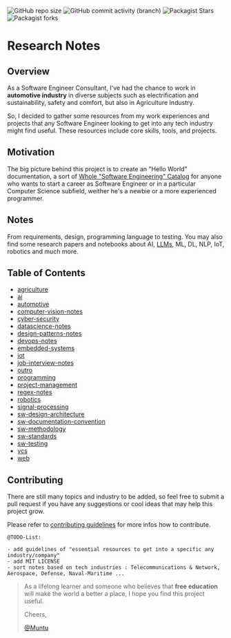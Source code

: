 ![GitHub repo size](https://img.shields.io/github/repo-size/afondiel/research-notes) ![GitHub commit activity (branch)](https://img.shields.io/github/commit-activity/t/afondiel/research-notes/master) ![Packagist Stars](https://img.shields.io/github/stars/afondiel/research-notes.svg) ![Packagist forks](https://img.shields.io/github/forks/afondiel/research-notes.svg) 

# Research Notes

## Overview

As a Software Engineer Consultant, I've had the chance to work in **automotive industry** in diverse subjects such as electrification and sustainability, safety and comfort, but also in Agriculture Industry.

So, I decided to gather some resources from my work experiences and projects that any Software Engineer looking to get into any tech industry might find useful. These resources include core skills, tools, and projects.

## Motivation

The big picture behind this project is to create an "Hello World" documentation, a sort of [Whole "Software Engineering" Catalog](https://en.wikipedia.org/wiki/Whole_Earth_Catalog) for anyone who wants to start a career as Software Engineer or in a particular Computer Science subfield, weither he's a newbie or a more experienced programmer. 

## Notes 

From requirements, design, programming language to testing. You may also find some research papers and notebooks about AI, [LLMs](https://github.com/afondiel/ChatGPT-Prompt-Engineering-DeepLearningAI), ML, DL, NLP, IoT, robotics and much more.

## Table of Contents
- [agriculture](https://github.com/afondiel/research-notes/tree/master/agriculture)
- [ai](https://github.com/afondiel/research-notes/tree/master/ai)
- [automotive](https://github.com/afondiel/research-notes/tree/master/automotive)
- [computer-vision-notes](https://github.com/afondiel/research-notes/tree/master/computer-vision-notes)
- [cyber-security](https://github.com/afondiel/research-notes/tree/master/cyber-security)
- [datascience-notes](https://github.com/afondiel/research-notes/tree/master/datascience-notes)
- [design-patterns-notes](https://github.com/afondiel/research-notes/tree/master/design-patterns-notes)
- [devops-notes](https://github.com/afondiel/research-notes/tree/master/devops-notes)
- [embedded-systems](https://github.com/afondiel/research-notes/tree/master/embedded-systems)
- [iot](https://github.com/afondiel/research-notes/tree/master/iot)
- [job-interview-notes](https://github.com/afondiel/research-notes/tree/master/job-interview-notes)
- [outro](https://github.com/afondiel/research-notes/tree/master/outro)
- [programming](https://github.com/afondiel/research-notes/tree/master/programming)
- [project-management](https://github.com/afondiel/research-notes/tree/master/project-management)
- [regex-notes](https://github.com/afondiel/research-notes/tree/master/regex-notes)
- [robotics](https://github.com/afondiel/research-notes/tree/master/robotics)
- [signal-processing](https://github.com/afondiel/research-notes/tree/master/signal-processing)
- [sw-design-architecture](https://github.com/afondiel/research-notes/tree/master/sw-design-architecture)
- [sw-documentation-convention](https://github.com/afondiel/research-notes/tree/master/sw-documentation-convention)
- [sw-methodology](https://github.com/afondiel/research-notes/tree/master/sw-methodology)
- [sw-standards](https://github.com/afondiel/research-notes/tree/master/sw-standards)
- [sw-testing](https://github.com/afondiel/research-notes/tree/master/sw-testing)
- [vcs](https://github.com/afondiel/research-notes/tree/master/vcs)
- [web](https://github.com/afondiel/research-notes/tree/master/web)


## Contributing

There are still many topics and industry to be added, so feel free to submit a pull request if you have any suggestions or cool ideas that may help this project grow.

Please refer to [contributing guidelines](./CONTRIBUTING.md) for more infos how to contribute.

`@TODO-List: `

```
- add guidelines of "essential resources to get into a specific any industry/company"
- add MIT LICENSE
- sort notes based on tech industries : Telecommunications & Network, Aerospace, Defense, Naval-Maritime ...   
```


>As a lifelong learner and someone who believes that **free education** will make the world a better a place, I hope you find this project useful.
>
>Cheers,
>
>[@Muntu](https://github.com/afondiel)


